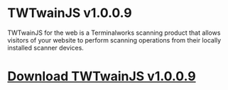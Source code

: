 # TWTwainJS v1.0.0.9

TWTwainJS for the web is a Terminalworks scanning product that allows visitors of your website to perform scanning operations from their locally installed scanner devices.

# [Download TWTwainJS v1.0.0.9](https://developer.team/web-development/34968-twtwainjs-v1009.html)
